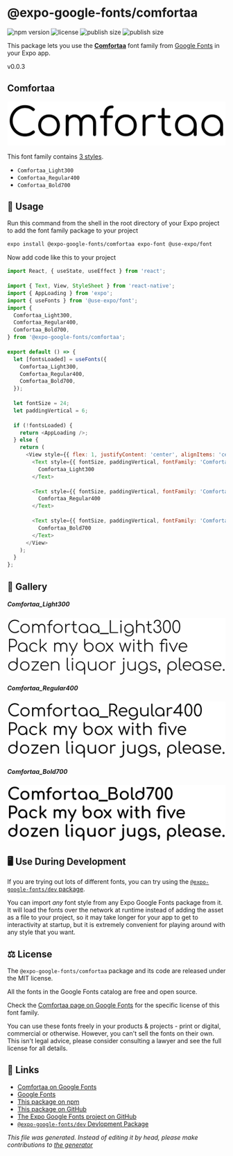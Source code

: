 # @expo-google-fonts/comfortaa

![npm version](https://flat.badgen.net/npm/v/@expo-google-fonts/comfortaa)
![license](https://flat.badgen.net/github/license/expo/google-fonts)
![publish size](https://flat.badgen.net/packagephobia/install/@expo-google-fonts/comfortaa)
![publish size](https://flat.badgen.net/packagephobia/publish/@expo-google-fonts/comfortaa)

This package lets you use the [**Comfortaa**](https://fonts.google.com/specimen/Comfortaa) font family from [Google Fonts](https://fonts.google.com/) in your Expo app.

v0.0.3

## Comfortaa

![Comfortaa](./font-family.png)

This font family contains [3 styles](#gallery).

- `Comfortaa_Light300`
- `Comfortaa_Regular400`
- `Comfortaa_Bold700`

## 🔡 Usage

Run this command from the shell in the root directory of your Expo project to add the font family package to your project
```sh
expo install @expo-google-fonts/comfortaa expo-font @use-expo/font
```

Now add code like this to your project
```js
import React, { useState, useEffect } from 'react';

import { Text, View, StyleSheet } from 'react-native';
import { AppLoading } from 'expo';
import { useFonts } from '@use-expo/font';
import {
  Comfortaa_Light300,
  Comfortaa_Regular400,
  Comfortaa_Bold700,
} from '@expo-google-fonts/comfortaa';

export default () => {
  let [fontsLoaded] = useFonts({
    Comfortaa_Light300,
    Comfortaa_Regular400,
    Comfortaa_Bold700,
  });

  let fontSize = 24;
  let paddingVertical = 6;

  if (!fontsLoaded) {
    return <AppLoading />;
  } else {
    return (
      <View style={{ flex: 1, justifyContent: 'center', alignItems: 'center' }}>
        <Text style={{ fontSize, paddingVertical, fontFamily: 'Comfortaa_Light300' }}>
          Comfortaa_Light300
        </Text>

        <Text style={{ fontSize, paddingVertical, fontFamily: 'Comfortaa_Regular400' }}>
          Comfortaa_Regular400
        </Text>

        <Text style={{ fontSize, paddingVertical, fontFamily: 'Comfortaa_Bold700' }}>
          Comfortaa_Bold700
        </Text>
      </View>
    );
  }
};

```

## 📖 Gallery

##### Comfortaa_Light300
![Comfortaa_Light300](./9c42dde162aca0ef35c66a372266676483320b31bd2d1069fd2ec3879d092000.ttf.png)

##### Comfortaa_Regular400
![Comfortaa_Regular400](./b1a86afe9202b2f23f62ea6a901f0f299515c34673aea8cf0d8ab2270b4d7013.ttf.png)

##### Comfortaa_Bold700
![Comfortaa_Bold700](./30b5d292bb0fe9543a8ae812c3a2ce1ca57f9fd6701afafad31156536db5f08d.ttf.png)


## 🖥️ Use During Development

If you are trying out lots of different fonts, you can try using the [`@expo-google-fonts/dev` package](https://github.com/expo/google-fonts/tree/master/font-packages/dev#readme).

You can import *any* font style from any Expo Google Fonts package from it. It will load the fonts
over the network at runtime instead of adding the asset as a file to your project, so it may take longer
for your app to get to interactivity at startup, but it is extremely convenient
for playing around with any style that you want.

## ⚖️ License

The `@expo-google-fonts/comfortaa` package and its code are released under the MIT license.

All the fonts in the Google Fonts catalog are free and open source.

Check the [Comfortaa page on Google Fonts](https://fonts.google.com/specimen/Comfortaa) for the specific license of this font family.

You can use these fonts freely in your products & projects - print or digital, commercial or otherwise. However, you can't sell the fonts on their own. This isn't legal advice, please consider consulting a lawyer and see the full license for all details.

## 🔗 Links

- [Comfortaa on Google Fonts](https://fonts.google.com/specimen/Comfortaa)
- [Google Fonts](https://fonts.google.com/)
- [This package on npm](https://www.npmjs.com/package/@expo-google-fonts/comfortaa)
- [This package on GitHub](https://github.com/expo/google-fonts/tree/master/font-packages/comfortaa)
- [The Expo Google Fonts project on GitHub](https://github.com/expo/google-fonts)
- [`@expo-google-fonts/dev` Devlopment Package](https://github.com/expo/google-fonts/tree/master/font-packages/dev)


*This file was generated. Instead of editing it by head, please make contributions to [the generator](https://github.com/expo/google-fonts/tree/master/packages/generator)*
